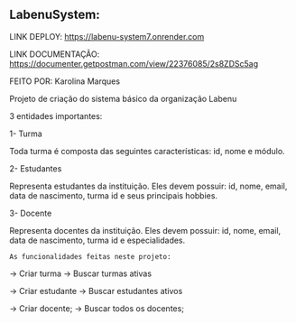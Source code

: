 ## LabenuSystem:

LINK DEPLOY: https://labenu-system7.onrender.com

LINK DOCUMENTAÇÃO: https://documenter.getpostman.com/view/22376085/2s8ZDSc5ag

FEITO POR: Karolina Marques

Projeto de criação do sistema básico da organização Labenu 

3 entidades importantes:

1- Turma

Toda turma é composta das seguintes características: id, nome e módulo. 

2- Estudantes

Representa estudantes da instituição. Eles devem possuir: id, nome, email, data de nascimento, turma id e seus principais hobbies.

3- Docente

Representa docentes da instituição. Eles devem possuir: id, nome, email, data de nascimento, turma id e especialidades. 
    
    As funcionalidades feitas neste projeto:

→ Criar turma
→ Buscar turmas ativas


→ Criar estudante
→ Buscar estudantes ativos


→ Criar docente;
→ Buscar todos os docentes;


